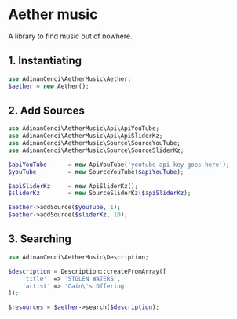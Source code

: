 # Aether music
A library to find music out of nowhere.

## 1. Instantiating

```php
use AdinanCenci\AetherMusic\Aether;
$aether = new Aether();
```

## 2. Add Sources
```php
use AdinanCenci\AetherMusic\Api\ApiYouTube;
use AdinanCenci\AetherMusic\Api\ApiSliderKz;
use AdinanCenci\AetherMusic\Source\SourceYouTube;
use AdinanCenci\AetherMusic\Source\SourceSliderKz;

$apiYouTube      = new ApiYouTube('youtube-api-key-goes-here');
$youTube         = new SourceYouTube($apiYouTube);

$apiSliderKz     = new ApiSliderKz();
$sliderKz        = new SourceSliderKz($apiSliderKz);

$aether->addSource($youTube, 1);
$aether->addSource($sliderKz, 10);
```

## 3. Searching
```php
use AdinanCenci\AetherMusic\Description;

$description = Description::createFromArray([
    'title'  => 'STOLEN WATERS',
    'artist' => 'Cain\'s Offering'
]);

$resources = $aether->search($description);
```
